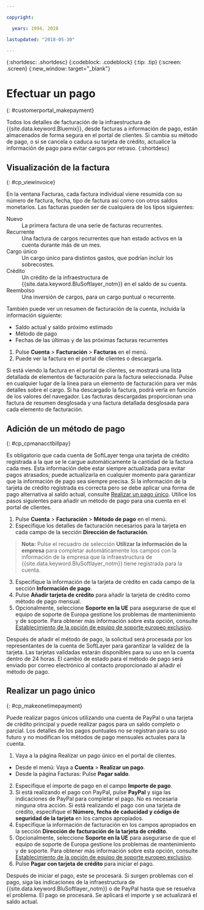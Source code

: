 ```yaml
---

copyright:

  years: 1994, 2018

lastupdated: "2018-05-30"

---
```


{:shortdesc: .shortdesc}
{:codeblock: .codeblock}
{:tip: .tip}
{:screen: .screen}
{:new_window: target="_blank"}


# Efectuar un pago
{: #customerportal_makepayment}

Todos los detalles de facturación de la infraestructura de {{site.data.keyword.Bluemix}}, desde facturas a información de pago, están almacenados de forma segura en el portal de clientes. Si cambia su método de pago, o si se cancela o caduca su tarjeta de crédito, actualice la información de pago para evitar cargos por retraso.
{:shortdesc}

## Visualización de la factura
{: #cp_viewinvoice}

En la ventana Facturas, cada factura individual viene resumida con su número de factura, fecha, tipo de factura así como con otros saldos monetarios. Las facturas pueden ser de cualquiera de los tipos siguientes:

<dl>
<dt>Nuevo</dt>
<dd>La primera factura de una serie de facturas recurrentes.</dd>
<dt>Recurrente</dt>
<dd>Una factura de cargos recurrentes que han estado activos en la cuenta durante más de un mes.</dd>
<dt>Cargo único</dt>
<dd>Un cargo único para distintos gastos, que podrían incluir los sobrecostes.</dd>
<dt>Crédito</dt>
<dd>Un crédito de la infraestructura de {{site.data.keyword.BluSoftlayer_notm}} en el saldo de su cuenta.</dd>
<dt>Reembolso</dt>
<dd>Una inversión de cargos, para un cargo puntual o recurrente.</dd>
</dl>

También puede ver un resumen de facturación de la cuenta, incluida la información siguiente:
  * Saldo actual y saldo próximo estimado
  * Método de pago
  * Fechas de las últimas y de las próximas facturas recurrentes

1. Pulse **Cuenta** > **Facturación** > **Facturas** en el menú.
2. Puede ver la factura en el portal de clientes o descargarla.

Si está viendo la factura en el portal de clientes, se mostrará una lista detallada de elementos de facturación para la factura seleccionada. Pulse en cualquier lugar de la línea para un elemento de facturación para ver más detalles sobre el cargo. Si ha descargado la factura, podrá verla en función de los valores del navegador. Las facturas descargadas proporcionan una factura de resumen desglosada y una factura detallada desglosada para cada elemento de facturación.

## Adición de un método de pago
{: #cp_cpmanacctbillpay}

Es obligatorio que cada cuenta de SoftLayer tenga una tarjeta de crédito registrada a la que se le cargue automáticamente la cantidad de la factura cada mes. Esta información debe estar siempre actualizada para evitar pagos atrasados; puede actualizarla en cualquier momento para garantizar que la información de pago sea siempre precisa. Si la información de la tarjeta de crédito registrada es correcta pero se debe aplicar una forma de pago alternativa al saldo actual, consulte [Realizar un pago único](/docs/customer-portal/cpmanacctbillpay.html#cp_makeonetimepayment). Utilice los pasos siguientes para añadir un método de pago para una cuenta en el portal de clientes.

1. Pulse **Cuenta** > **Facturación** > **Método de pago** en el menú.
2. Especifique los detalles de facturación necesarios para la tarjeta en cada campo de la sección **Dirección de facturación**.
> **Nota:** Pulse el recuadro de selección **Utilizar la información de la empresa** para completar automáticamente los campos con la información de la empresa que la infraestructura de {{site.data.keyword.BluSoftlayer_notm}} tiene registrada para la cuenta.
3. Especifique la información de la tarjeta de crédito en cada campo de la sección **Información de pago**.
4. Pulse **Añadir tarjeta de crédito** para añadir la tarjeta de crédito como método de pago mensual.
5. Opcionalmente, seleccione **Soporte en la UE** para asegurarse de que el equipo de soporte de Europa gestione los problemas de mantenimiento y de soporte.  Para obtener más información sobre esta opción, consulte [Establecimiento de la opción de equipo de soporte europeo exclusivo](/docs/customer-portal/pay-invoice.html#cp_seteusupported).

Después de añadir el método de pago, la solicitud será procesada por los representantes de la cuenta de SoftLayer para garantizar la validez de la tarjeta. Las tarjetas validadas estarán disponibles para su uso en la cuenta dentro de 24 horas. El cambio de estado para el método de pago será enviado por correo electrónico al contacto proporcionado al añadir el método de pago.

## Realizar un pago único
{: #cp_makeonetimepayment}

Puede realizar pagos únicos utilizando una cuenta de PayPal o una tarjeta de crédito principal y puede realizar pagos para un saldo completo o parcial. Los detalles de los pagos puntuales no se registran para su uso futuro y no modifican los métodos de pago mensuales actuales para la cuenta.

1. Vaya a la página Realizar un pago único en el portal de clientes.
 * Desde el menú: Vaya a **Cuenta** > **Realizar un pago**.
 * Desde la página Facturas: Pulse **Pagar saldo**.
2. Especifique el importe de pago en el campo **Importe de pago**.
3. Si está realizando el pago con PayPal, pulse **PayPal** y siga las indicaciones de PayPal para completar el pago. No es necesaria ninguna otra acción. Si está realizando el pago con una tarjeta de crédito, especifique el **Número, fecha de caducidad y código de seguridad de la tarjeta** en los campos apropiados.
4. Especifique la información de facturación en los campos apropiados en la sección **Dirección de facturación de la tarjeta de crédito**.
5. Opcionalmente, seleccione **Soporte en la UE** para asegurarse de que el equipo de soporte de Europa gestione los problemas de mantenimiento y de soporte.  Para obtener más información sobre esta opción, consulte [Establecimiento de la opción de equipo de soporte europeo exclusivo](/docs/customer-portal/pay-invoice.html#cp_seteusupported).
6. Pulse **Pagar con tarjeta de crédito** para iniciar el pago.

Después de iniciar el pago, este se procesará. Si surgen problemas con el pago, siga las indicaciones de la infraestructura de {{site.data.keyword.BluSoftlayer_notm}} o de PayPal hasta que se resuelva el problema. El pago se procesará. Se aplicará el importe y se actualizará el saldo actual.
